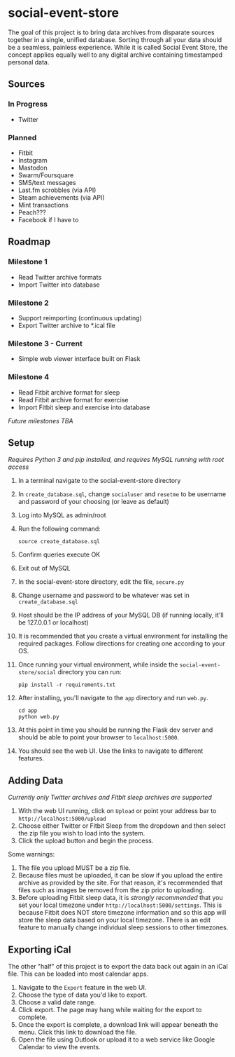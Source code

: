 # social-event-store

The goal of this project is to bring data archives from disparate sources together in a single, unified database. Sorting through all your data should be a seamless, painless experience. While it is called Social Event Store, the concept applies equally well to any digital archive containing timestamped personal data.

## Sources

### In Progress

* Twitter

### Planned

* Fitbit
* Instagram
* Mastodon
* Swarm/Foursquare
* SMS/text messages
* Last.fm scrobbles (via API)
* Steam achievements (via API)
* Mint transactions
* Peach???
* Facebook if I have to

## Roadmap

### Milestone 1

* Read Twitter archive formats
* Import Twitter into database

### Milestone 2

* Support reimporting (continuous updating)
* Export Twitter archive to *.ical file

### Milestone 3 - Current

* Simple web viewer interface built on Flask

### Milestone 4

* Read Fitbit archive format for sleep
* Read Fitbit archive format for exercise
* Import Fitbit sleep and exercise into database

*Future milestones TBA*

## Setup

*Requires Python 3 and pip installed, and requires MySQL running with root access*

1. In a terminal navigate to the social-event-store directory
2. In `create_database.sql`, change `socialuser` and `resetme` to be username and password of your choosing (or leave as default)
2. Log into MySQL as admin/root
3. Run the following command: 

    ```shell script
    source create_database.sql
    ```
4. Confirm queries execute OK
5. Exit out of MySQL
6. In the social-event-store directory, edit the file, `secure.py`
7. Change username and password to be whatever was set in `create_database.sql`
8. Host should be the IP address of your MySQL DB (if running locally, it'll be 127.0.0.1 or localhost)
9. It is recommended that you create a virtual environment for installing the required packages. Follow directions for creating one according to your OS.
10. Once running your virtual environment, while inside the `social-event-store/social` directory you can run:

    ```shell script
    pip install -r requirements.txt
    ```
11. After installing, you'll navigate to the `app` directory and run `web.py`.

    ```shell script
    cd app
    python web.py
    ```
12. At this point in time you should be running the Flask dev server and should be able to point your browser to `localhost:5000`.
13. You should see the web UI. Use the links to navigate to different features.

## Adding Data

*Currently only Twitter archives and Fitbit sleep archives are supported*

1. With the web UI running, click on `Upload` or point your address bar to `http://localhost:5000/upload`
2. Choose either Twitter or Fitbit Sleep from the dropdown and then select the zip file you wish to load into the system.
3. Click the upload button and begin the process.

Some warnings:
1. The file you upload MUST be a zip file.
2. Because files must be uploaded, it can be slow if you upload the entire archive as provided by the site. For that reason, it's recommended that files such as images be removed from the zip prior to uploading.
3. Before uploading Fitbit sleep data, it is *strongly recommended* that you set your local timezone under `http://localhost:5000/settings`. This is because Fitbit does NOT store timezone information and so this app will store the sleep data based on your local timezone. There is an edit feature to manually change individual sleep sessions to other timezones.

## Exporting iCal

The other "half" of this project is to export the data back out again in an iCal file. This can be loaded into most calendar apps.

1. Navigate to the `Export` feature in the web UI.
2. Choose the type of data you'd like to export.
3. Choose a valid date range.
4. Click export. The page may hang while waiting for the export to complete.
5. Once the export is complete, a download link will appear beneath the menu. Click this link to download the file.
6. Open the file using Outlook or upload it to a web service like Google Calendar to view the events.